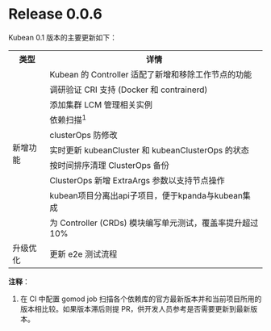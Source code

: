 # Release 0.0.6
Kubean 0.1 版本的主要更新如下：


<table>
    <tbody>
    <tr>
        <th>类型</th>
        <th>详情</th>
    </tr>
    <tr>
        <td rowspan="11" style="vertical-align: middle;text-align: left;">新增功能</td>
            <tr>
                <td>Kubean 的 Controller 适配了新增和移除工作节点的功能</td>
            </tr>
            <tr>
                <td>调研验证 CRI 支持 (Docker 和 contrainerd)</td>
            </tr>
            <tr>
                <td>添加集群 LCM 管理相关实例</td>
            </tr>
            <tr>
                <td>依赖扫描<sup>1</sup></td>
            </tr>
            <tr>
                <td>clusterOps 防修改</td>
            </tr>
            <tr>
                <td>实时更新 kubeanCluster 和 kubeanClusterOps 的状态</td>
            </tr>
                <td>按时间排序清理 ClusterOps 备份</td>
            <tr>
                <td>ClusterOps 新增 ExtraArgs 参数以支持节点操作</td>
            </tr>
                <td>kubean项目分离出api子项目，便于kpanda与kubean集成</td>
            <tr>
                <td>为 Controller (CRDs) 模块编写单元测试，覆盖率提升超过 10%</td>
            </tr>
    </tr>
    <tr>
        <td rowspan="1" style="vertical-align: middle;text-align: left;">升级优化</td><td>更新 e2e 测试流程</td>
    </tr>
    </tbody>
</table>

**注释**：
1. 在 CI 中配置 gomod job 扫描各个依赖库的官方最新版本并和当前项目所用的版本相比较。如果版本滞后则提 PR，供开发人员参考是否需要更新到最新版本。
